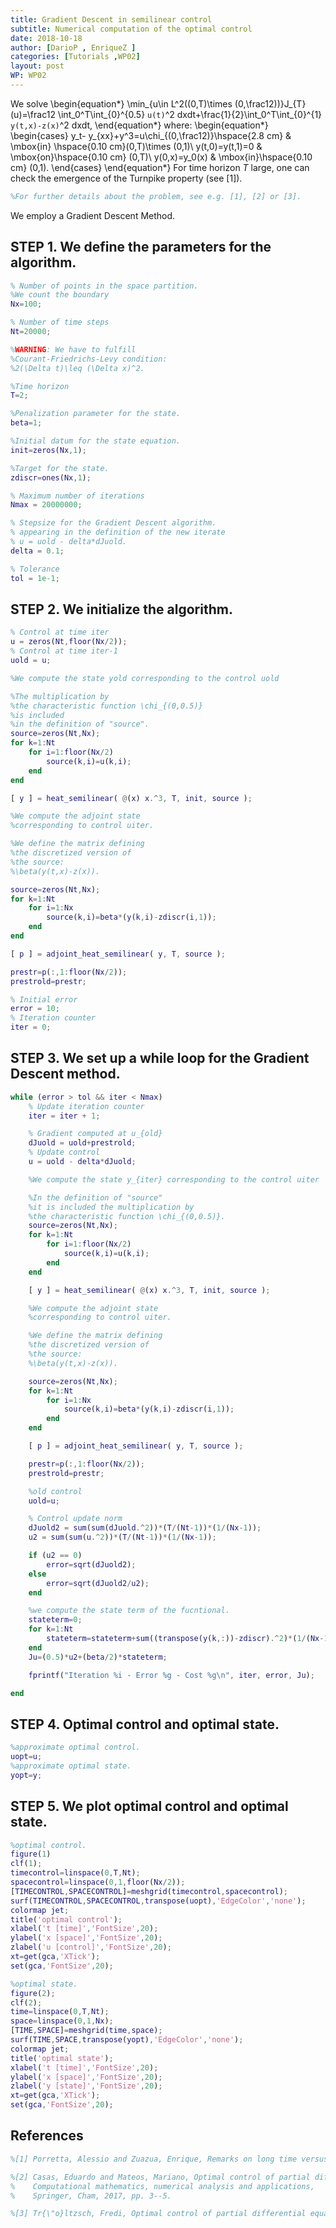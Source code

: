 ```yaml
---
title: Gradient Descent in semilinear control
subtitle: Numerical computation of the optimal control
date: 2018-10-18
author: [DarioP , EnriqueZ ]
categories: [Tutorials ,WP02]
layout: post
WP: WP02
---
```












We solve \begin{equation*} \min_{u\in L^2((0,T)\times (0,\frac12))}J_{T}(u)=\frac12 \int_0^T\int_{0}^{0.5} `u(t)`^2 dxdt+\frac{1}{2}\int_0^T\int_{0}^{1} `y(t,x)-z(x)`^2 dxdt, \end{equation*} where: \begin{equation*} \begin{cases} y_t- y_{xx}+y^3=u\chi_{(0,\frac12)}\hspace{2.8 cm} & \mbox{in} \hspace{0.10 cm}(0,T)\times (0,1)\\ y(t,0)=y(t,1)=0  & \mbox{on}\hspace{0.10 cm} (0,T)\\ y(0,x)=y_0(x)  & \mbox{in}\hspace{0.10 cm}  (0,1). \end{cases} \end{equation*} For time horizon $T$ large, one can check the emergence of the Turnpike property (see [1]).



```matlab
%For further details about the problem, see e.g. [1], [2] or [3].
```


We employ a Gradient Descent Method.



## STEP 1. We define the parameters for the algorithm.



```matlab
% Number of points in the space partition.
%We count the boundary
Nx=100;

% Number of time steps
Nt=20000;

%WARNING: We have to fulfill
%Courant-Friedrichs-Levy condition:
%2(\Delta t)\leq (\Delta x)^2.

%Time horizon
T=2;

%Penalization parameter for the state.
beta=1;

%Initial datum for the state equation.
init=zeros(Nx,1);

%Target for the state.
zdiscr=ones(Nx,1);

% Maximum number of iterations
Nmax = 20000000;

% Stepsize for the Gradient Descent algorithm.
% appearing in the definition of the new iterate
% u = uold - delta*dJuold.
delta = 0.1;

% Tolerance
tol = 1e-1;
```



## STEP 2. We initialize the algorithm.



```matlab
% Control at time iter
u = zeros(Nt,floor(Nx/2));
% Control at time iter-1
uold = u;

%We compute the state yold corresponding to the control uold

%The multiplication by
%the characteristic function \chi_{(0,0.5)}
%is included
%in the definition of "source".
source=zeros(Nt,Nx);
for k=1:Nt
    for i=1:floor(Nx/2)
        source(k,i)=u(k,i);
    end
end

[ y ] = heat_semilinear( @(x) x.^3, T, init, source );

%We compute the adjoint state
%corresponding to control uiter.

%We define the matrix defining
%the discretized version of
%the source:
%\beta(y(t,x)-z(x)).

source=zeros(Nt,Nx);
for k=1:Nt
    for i=1:Nx
        source(k,i)=beta*(y(k,i)-zdiscr(i,1));
    end
end

[ p ] = adjoint_heat_semilinear( y, T, source );

prestr=p(:,1:floor(Nx/2));
prestrold=prestr;

% Initial error
error = 10;
% Iteration counter
iter = 0;
```



## STEP 3. We set up a while loop for the Gradient Descent method.



```matlab
while (error > tol && iter < Nmax)
    % Update iteration counter
    iter = iter + 1;

    % Gradient computed at u_{old}
    dJuold = uold+prestrold;
    % Update control
    u = uold - delta*dJuold;

    %We compute the state y_{iter} corresponding to the control uiter

    %In the definition of "source"
    %it is included the multiplication by
    %the characteristic function \chi_{(0,0.5)}.
    source=zeros(Nt,Nx);
    for k=1:Nt
        for i=1:floor(Nx/2)
            source(k,i)=u(k,i);
        end
    end

    [ y ] = heat_semilinear( @(x) x.^3, T, init, source );

    %We compute the adjoint state
    %corresponding to control uiter.

    %We define the matrix defining
    %the discretized version of
    %the source:
    %\beta(y(t,x)-z(x)).

    source=zeros(Nt,Nx);
    for k=1:Nt
        for i=1:Nx
            source(k,i)=beta*(y(k,i)-zdiscr(i,1));
        end
    end

    [ p ] = adjoint_heat_semilinear( y, T, source );

    prestr=p(:,1:floor(Nx/2));
    prestrold=prestr;

    %old control
    uold=u;

    % Control update norm
    dJuold2 = sum(sum(dJuold.^2))*(T/(Nt-1))*(1/(Nx-1));
    u2 = sum(sum(u.^2))*(T/(Nt-1))*(1/(Nx-1));

    if (u2 == 0)
        error=sqrt(dJuold2);
    else
        error=sqrt(dJuold2/u2);
    end

    %we compute the state term of the fucntional.
    stateterm=0;
    for k=1:Nt
        stateterm=stateterm+sum((transpose(y(k,:))-zdiscr).^2)*(1/(Nx-1))*(T/(Nt-1));
    end
    Ju=(0.5)*u2+(beta/2)*stateterm;

    fprintf("Iteration %i - Error %g - Cost %g\n", iter, error, Ju);

end
```



## STEP 4. Optimal control and optimal state.



```matlab
%approximate optimal control.
uopt=u;
%approximate optimal state.
yopt=y;
```



## STEP 5. We plot optimal control and optimal state.



```matlab
%optimal control.
figure(1)
clf(1);
timecontrol=linspace(0,T,Nt);
spacecontrol=linspace(0,1,floor(Nx/2));
[TIMECONTROL,SPACECONTROL]=meshgrid(timecontrol,spacecontrol);
surf(TIMECONTROL,SPACECONTROL,transpose(uopt),'EdgeColor','none');
colormap jet;
title('optimal control');
xlabel('t [time]','FontSize',20);
ylabel('x [space]','FontSize',20);
zlabel('u [control]','FontSize',20);
xt=get(gca,'XTick');
set(gca,'FontSize',20);

%optimal state.
figure(2);
clf(2);
time=linspace(0,T,Nt);
space=linspace(0,1,Nx);
[TIME,SPACE]=meshgrid(time,space);
surf(TIME,SPACE,transpose(yopt),'EdgeColor','none');
colormap jet;
title('optimal state');
xlabel('t [time]','FontSize',20);
ylabel('x [space]','FontSize',20);
zlabel('y [state]','FontSize',20);
xt=get(gca,'XTick');
set(gca,'FontSize',20);
```



## References



```matlab
%[1] Porretta, Alessio and Zuazua, Enrique, Remarks on long time versus steady state optimal control, Mathematical Paradigms of Climate Science, Springer, 2016, pp. 67--89.

%[2] Casas, Eduardo and Mateos, Mariano, Optimal control of partial differential equations,
%    Computational mathematics, numerical analysis and applications,
%    Springer, Cham, 2017, pp. 3--5.

%[3] Tr{\"o}ltzsch, Fredi, Optimal control of partial differential equations, Graduate studies in mathematics, American Mathematical Society, 2010.
```



